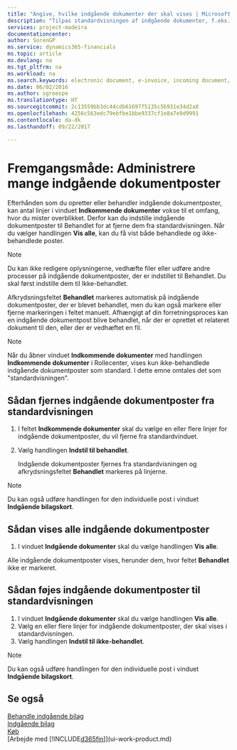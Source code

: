 ```yaml
---
title: "Angive, hvilke indgående dokumenter der skal vises | Microsoft Docs"
description: "Tilpas standardvisningen af indgående dokumenter, f.eks. e-fakturaer, for at forbedre din oversigt over behandlede og ikke-behandlede poster."
services: project-madeira
documentationcenter: 
author: SorenGP
ms.service: dynamics365-financials
ms.topic: article
ms.devlang: na
ms.tgt_pltfrm: na
ms.workload: na
ms.search.keywords: electronic document, e-invoice, incoming document, OCR, ecommerce, document exchange, import invoice
ms.date: 06/02/2016
ms.author: sgroespe
ms.translationtype: HT
ms.sourcegitcommit: 2c13559bb3dc44cdb61697f5135c5b931e34d2a8
ms.openlocfilehash: 4256c563edc79ebfbe1bbe9337cf1e8a7e9d9991
ms.contentlocale: da-dk
ms.lasthandoff: 09/22/2017

---
```

# <a name="how-to-manage-many-incoming-document-records"></a>Fremgangsmåde: Administrere mange indgående dokumentposter
Efterhånden som du opretter eller behandler indgående dokumentposter, kan antal linjer i vinduet **Indkommende dokumenter** vokse til et omfang, hvor du mister overblikket. Derfor kan du indstille indgående dokumentposter til Behandlet for at fjerne dem fra standardvisningen. Når du vælger handlingen **Vis alle**, kan du få vist både behandlede og ikke-behandlede poster.

> [!NOTE]  
>   Du kan ikke redigere oplysningerne, vedhæfte filer eller udføre andre processer på indgående dokumentposter, der er indstillet til Behandlet. Du skal først indstille dem til Ikke-behandlet.

Afkrydsningsfeltet **Behandlet** markeres automatisk på indgående dokumentposter, der er blevet behandlet, men du kan også markere eller fjerne markeringen i feltet manuelt. Afhængigt af din forretningsproces kan en indgående dokumentpost blive behandlet, når der er oprettet et relateret dokument til den, eller der er vedhæftet en fil.

> [!NOTE]  
>   Når du åbner vinduet **Indkommende dokumenter** med handlingen **Indkommende dokumenter** i Rollecenter, vises kun ikke-behandlede indgående dokumentposter som standard. I dette emne omtales det som "standardvisningen".

## <a name="to-remove-incoming-document-records-from-the-default-view"></a>Sådan fjernes indgående dokumentposter fra standardvisningen
1. I feltet **Indkommende dokumenter** skal du vælge en eller flere linjer for indgående dokumentposter, du vil fjerne fra standardvinduet.
2. Vælg handlingen **Indstil til behandlet**.

    Indgående dokumentposter fjernes fra standardvisningen og afkrydsningsfeltet **Behandlet** markeres på linjerne.

> [!NOTE]  
>   Du kan også udføre handlingen for den individuelle post i vinduet **Indgående bilagskort**.

## <a name="to-view-all-incoming-document-records"></a>Sådan vises alle indgående dokumentposter
1. I vinduet **Indgående dokumenter** skal du vælge handlingen **Vis alle**.

Alle indgående dokumentposter vises, herunder dem, hvor feltet **Behandlet** ikke er markeret.

## <a name="to-add-incoming-document-records-to-the-default-view"></a>Sådan føjes indgående dokumentposter til standardvisningen
1. I vinduet **Indgående dokumenter** skal du vælge handlingen **Vis alle**.
2. Vælg en eller flere linjer for indgående dokumentposter, der skal vises i standardvisningen.
3. Vælg handlingen **Indstil til ikke-behandlet**.  

> [!NOTE]  
>   Du kan også udføre handlingen for den individuelle post i vinduet **Indgående bilagskort**.

## <a name="see-also"></a>Se også
[Behandle indgående bilag](across-process-income-documents.md)  
[Indgående bilag](across-income-documents.md)  
[Køb](purchasing-manage-purchasing.md)  
[Arbejde med [!INCLUDE[d365fin](includes/d365fin_md.md)]](ui-work-product.md)

